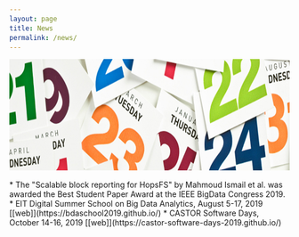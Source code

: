 ```yaml
---
layout: page
title: News
permalink: /news/
---
```


<center><img src="/images/news.jpg" width="1000" height="200" align="center"></center>

<br>
* The "Scalable block reporting for HopsFS" by Mahmoud Ismail et al. was awarded the Best Student Paper Award at the IEEE BigData Congress 2019.
* EIT Digital Summer School on Big Data Analytics, August 5-17, 2019 [[web]](https://bdaschool2019.github.io/)
* CASTOR Software Days, October 14-16, 2019 [[web]](https://castor-software-days-2019.github.io/)



